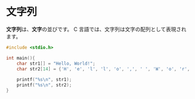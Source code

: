 # 文字列

**文字列**は、**文字**の並びです。 C 言語では、文字列は文字の配列として表現されます。

```c
#include <stdio.h>

int main(){
    char str1[] = "Hello, World!";
    char str2[14] = {'H', 'e', 'l', 'l', 'o', ',', ' ', 'W', 'o', 'r', 'l', 'd', '!', '\0'};
    
	printf("%s\n", str1);
	printf("%s\n", str2);
}
```

